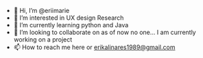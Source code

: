 - 👋 Hi, I’m @eriimarie
- 👀 I’m interested in UX design Research
- 🌱 I’m currently learning python and Java
- 💞️ I’m looking to collaborate on as of now no one... I am currently working on a project
- 📫 How to reach me here or erikalinares1989@gmail.com

<!---
eriimarie/eriimarie is a ✨ special ✨ repository because its `README.md` (this file) appears on your GitHub profile.
You can click the Preview link to take a look at your changes.
--->
